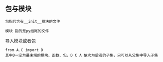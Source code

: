 ## 包与模块

```
包指代含有__init__模块的文件

模块 指的是py结尾的文件
```

导入模块或者包
```
from A.C import D
其中D一定为最末端的模块、函数、包，D C A 依次为后者的子集，只可以从父集中导入子集
```

